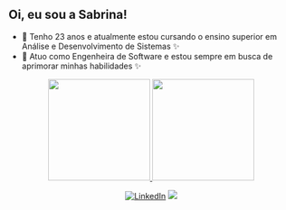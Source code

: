 ## Oi, eu sou a Sabrina! 

- :sunflower: Tenho 23 anos e atualmente estou cursando o ensino superior em Análise e Desenvolvimento de Sistemas :sparkles:
- :sunflower: Atuo como Engenheira de Software e estou sempre em busca de aprimorar minhas habilidades :sparkles:

<div align="center">
  <a href="https://github.com/sabrinaslp">
  <img height="180em" src="https://github-readme-stats.vercel.app/api?username=sabrinaslp&show_icons=true&theme=dracula&include_all_commits=true&count_private=true"/>
    
  <img height="180em" src="https://github-readme-stats.vercel.app/api/top-langs/?username=sabrinaslp&layout=compact&langs_count=7&theme=dracula"/>
</div>
<p align="center">
  <a href="#" title="LinkedIn">
  <img src="https://img.shields.io/badge/-Linkedin-0e76a8?style=flat-square&logo=Linkedin&logoColor=white&link=LINK-DO-SEU-LINKEDIN" alt="LinkedIn"/></a>
  <img src="https://www.codewars.com/users/sabrinaslp/badges/small"/>
</p>
    
##
